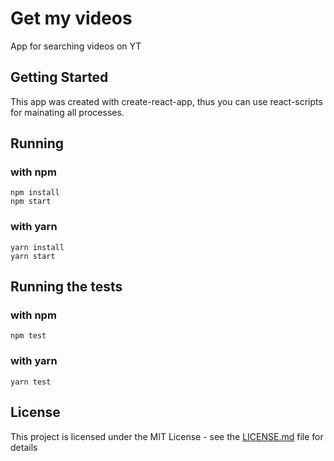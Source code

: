 # Get my videos

App for searching videos on YT

## Getting Started

This app was created with create-react-app, thus you can use react-scripts for mainating all processes.

## Running

### with npm

```
npm install
npm start

```

### with yarn

```
yarn install
yarn start

```


## Running the tests

### with npm

```
npm test

```

### with yarn

```
yarn test

```


## License

This project is licensed under the MIT License - see the [LICENSE.md](LICENSE.md) file for details
